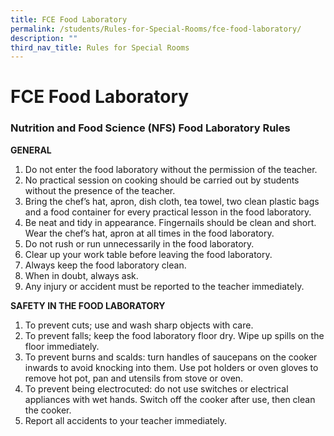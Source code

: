 ```yaml
---
title: FCE Food Laboratory
permalink: /students/Rules-for-Special-Rooms/fce-food-laboratory/
description: ""
third_nav_title: Rules for Special Rooms
---
```

# **FCE Food Laboratory**

### Nutrition and Food Science (NFS) Food Laboratory Rules

**GENERAL**

1.  Do not enter the food laboratory without the permission of the teacher.
2.  No practical session on cooking should be carried out by students without the presence of the teacher.
3.  Bring the chef’s hat, apron, dish cloth, tea towel, two clean plastic bags and a food container for every practical lesson in the food laboratory.
4.  Be neat and tidy in appearance. Fingernails should be clean and short. Wear the chef’s hat, apron at all times in the food laboratory.
5.  Do not rush or run unnecessarily in the food laboratory.
6.  Clear up your work table before leaving the food laboratory.
7.  Always keep the food laboratory clean.
8.  When in doubt, always ask.
9.  Any injury or accident must be reported to the teacher immediately.

**SAFETY IN THE FOOD LABORATORY**

1.  To prevent cuts; use and wash sharp objects with care.
2.  To prevent falls; keep the food laboratory floor dry. Wipe up spills on the floor immediately.
3.  To prevent burns and scalds: turn handles of saucepans on the cooker inwards to avoid knocking into them. Use pot holders or oven gloves to remove hot pot, pan and utensils from stove or oven.
4.  To prevent being electrocuted: do not use switches or electrical appliances with wet hands. Switch off the cooker after use, then clean the cooker.
5.  Report all accidents to your teacher immediately.